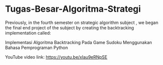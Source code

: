 # Tugas-Besar-Algoritma-Strategi
Previously, in the fourth semester on strategic algorithm subject , we began the final end project of the subject by creating the backtracking implementation called: 

Implementasi Algoritma Backtracking Pada Game Sudoku Menggunakan Bahasa Pemprograman Python

YouTube video link: https://youtu.be/xIau9eRNpSE
